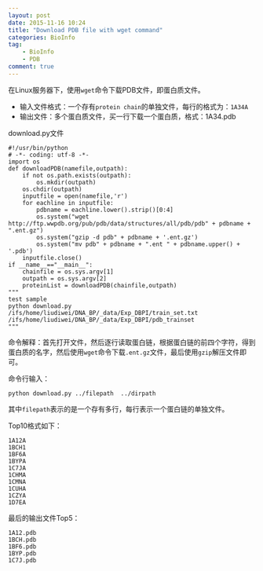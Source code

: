 ```yaml
---
layout: post
date: 2015-11-16 10:24
title: "Download PDB file with wget command"
categories: BioInfo
tag: 
	- BioInfo
	- PDB
comment: true
---
```


在Linux服务器下，使用`wget`命令下载PDB文件，即蛋白质文件。

- 输入文件格式：一个存有`protein chain`的单独文件，每行的格式为：`1A34A`
- 输出文件：多个蛋白质文件，买一行下载一个蛋白质，格式：1A34.pdb
<!--more-->
download.py文件

```
#!/usr/bin/python
# -*- coding: utf-8 -*-
import os
def downloadPDB(namefile,outpath):
    if not os.path.exists(outpath):
        os.mkdir(outpath)
    os.chdir(outpath)
    inputfile = open(namefile,'r')
    for eachline in inputfile:
        pdbname = eachline.lower().strip()[0:4]
        os.system("wget http://ftp.wwpdb.org/pub/pdb/data/structures/all/pdb/pdb" + pdbname + ".ent.gz")
        os.system("gzip -d pdb" + pdbname + '.ent.gz')
        os.system("mv pdb" + pdbname + ".ent " + pdbname.upper() + '.pdb')
    inputfile.close()
if __name__=="__main__":
    chainfile = os.sys.argv[1] 
    outpath = os.sys.argv[2]
    proteinList = downloadPDB(chainfile,outpath)
"""
test sample
python download.py /ifs/home/liudiwei/DNA_BP/_data/Exp_DBPI/train_set.txt /ifs/home/liudiwei/DNA_BP/_data/Exp_DBPI/pdb_trainset   
"""
```

命令解释：首先打开文件，然后逐行读取蛋白链，根据蛋白链的前四个字符，得到蛋白质的名字，然后使用`wget`命令下载`.ent.gz`文件，最后使用`gzip`解压文件即可。

命令行输入：

```
python download.py ../filepath  ../dirpath
```

其中`filepath`表示的是一个存有多行，每行表示一个蛋白链的单独文件。

Top10格式如下：


	1A12A
	1BCH1
	1BF6A
	1BYPA
	1C7JA
	1CHMA
	1CMNA
	1CUHA
	1CZYA
	1D7EA


最后的输出文件Top5：


	1A12.pdb
	1BCH.pdb
	1BF6.pdb
	1BYP.pdb
	1C7J.pdb

